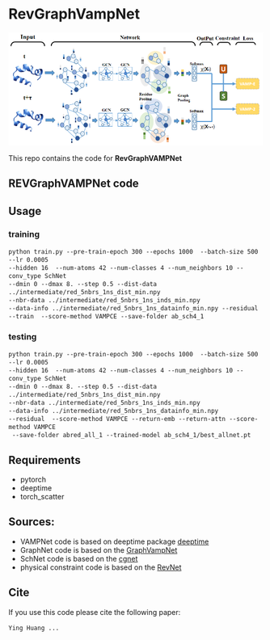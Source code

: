 # RevGraphVampNet

![figure](framework.png)

This repo contains the code for **RevGraphVAMPNet**

## REVGraphVAMPNet code

## Usage

### training
```
python train.py --pre-train-epoch 300 --epochs 1000  --batch-size 500 --lr 0.0005 
--hidden 16  --num-atoms 42 --num-classes 4 --num_neighbors 10 --conv_type SchNet 
--dmin 0 --dmax 8. --step 0.5 --dist-data ../intermediate/red_5nbrs_1ns_dist_min.npy 
--nbr-data ../intermediate/red_5nbrs_1ns_inds_min.npy  
--data-info ../intermediate/red_5nbrs_1ns_datainfo_min.npy --residual  
--train  --score-method VAMPCE --save-folder ab_sch4_1 
```
### testing

```
python train.py --pre-train-epoch 300 --epochs 1000  --batch-size 500 --lr 0.0005 
--hidden 16  --num-atoms 42 --num-classes 4 --num_neighbors 10 --conv_type SchNet 
--dmin 0 --dmax 8. --step 0.5 --dist-data ../intermediate/red_5nbrs_1ns_dist_min.npy 
--nbr-data ../intermediate/red_5nbrs_1ns_inds_min.npy  
--data-info ../intermediate/red_5nbrs_1ns_datainfo_min.npy 
--residual  --score-method VAMPCE --return-emb --return-attn --score-method VAMPCE
 --save-folder abred_all_1 --trained-model ab_sch4_1/best_allnet.pt
```

## Requirements
- pytorch
- deeptime
- torch_scatter



## Sources:
- VAMPNet code is based on deeptime package [deeptime](https://deeptime-ml.github.io/latest/index.html)
- GraphNet code is based on the [GraphVampNet](https://github.com/ghorbanimahdi73/GraphVampNet)
- SchNet code is based on the [cgnet](https://github.com/brookehus/cgnet)
- physical constraint code is based on the [RevNet](https://github.com/vendruscolo-lab/ab42-kinetic-ensemble)

## Cite
If you use this code please cite the following paper:

```
Ying Huang ...
```

